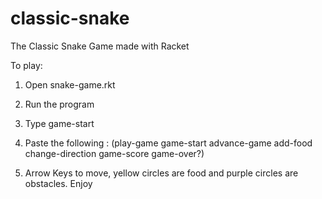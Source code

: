 # classic-snake
The Classic Snake Game made with Racket 


To play:

1. Open snake-game.rkt

2. Run the program

3. Type game-start

4. Paste the following : (play-game
game-start advance-game add-food change-direction game-score game-over?)

5. Arrow Keys to move, yellow circles are food and purple circles are obstacles. Enjoy

